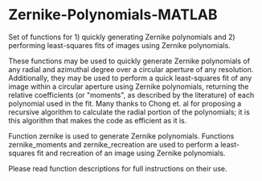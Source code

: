 # Zernike-Polynomials-MATLAB
Set of functions for 1) quickly generating Zernike polynomials and 2) performing least-squares fits of images using Zernike polynomials.

These functions may be used to quickly generate Zernike polynomials of any radial and azimuthal degree over a circular aperture of any resolution. Additionally, they may be used to perform a quick least-squares fit of any image within a circular aperture using Zernike polynomials, returning the relative coefficients (or "moments", as described by the literature) of each polynomial used in the fit. Many thanks to Chong et. al for proposing a recursive algorithm to calculate the radial portion of the polynomials; it is this algorithm that makes the code as efficient as it is.

Function zernike is used to generate Zernike polynomials. 
Functions zernike_moments and zernike_recreation are used to perform a least-squares fit and recreation of an image using Zernike polynomials.

Please read function descriptions for full instructions on their use.
